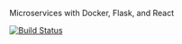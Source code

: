  Microservices with Docker, Flask, and React

[![Build Status](https://travis-ci.com/koutsilis1999/testdriven-app.svg?branch=master)](https://travis-ci.com/koutsilis1999/testdriven-app)